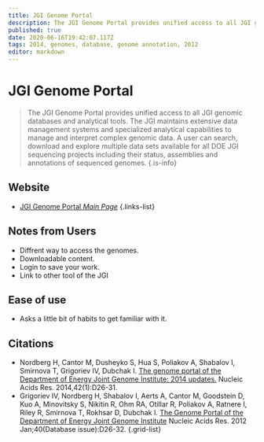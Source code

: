 ```yaml
---
title: JGI Genome Portal
description: The JGI Genome Portal provides unified access to all JGI genomic databases and analytical tools.
published: true
date: 2020-06-16T19:42:07.117Z
tags: 2014, genomes, database, genome annotation, 2012
editor: markdown
---
```


# JGI Genome Portal

> The JGI Genome Portal provides unified access to all JGI genomic databases and analytical tools. The JGI maintains extensive data management systems and specialized analytical capabilities to manage and interpret complex genomic data. A user can search, download and explore multiple data sets available for all DOE JGI sequencing projects including their status, assemblies and annotations of sequenced genomes. 
 {.is-info}

 

## Website 

- [JGI Genome Portal *Main Page*](https://genome.jgi.doe.gov/portal/)
 {.links-list}
 
## Notes from Users
 - Diffrent way to access the genomes.
 - Downloadable content.
 - Login to save your work.
 - Link to other tool of the JGI
 
 
## Ease of use
- Asks a little bit of habits to get familiar with it.

## Citations

- Nordberg H, Cantor M, Dusheyko S, Hua S, Poliakov A, Shabalov I, Smirnova T, Grigoriev IV, Dubchak I. [The genome portal of the Department of Energy Joint Genome Institute: 2014 updates.](https://academic.oup.com/nar/article/42/D1/D26/1047465)  Nucleic Acids Res. 2014,42(1):D26-31.
- Grigoriev IV, Nordberg H, Shabalov I, Aerts A, Cantor M, Goodstein D, Kuo A, Minovitsky S, Nikitin R, Ohm RA, Otillar R, Poliakov A, Ratnere I, Riley R, Smirnova T, Rokhsar D, Dubchak I. [The Genome Portal of the Department of Energy Joint Genome Institute](https://academic.oup.com/nar/article/40/D1/D26/2903587)  Nucleic Acids Res. 2012 Jan;40(Database issue):D26-32.
{.grid-list}